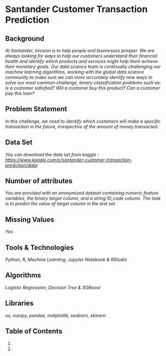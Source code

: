 # Santander Customer Transaction Prediction


## Background 
*At Santander, mission is to help people and businesses prosper. We are always looking
for ways to help our customers understand their financial health and identify which
products and services might help them achieve their monetary goals.
Our data science team is continually challenging our machine learning algorithms,
working with the global data science community to make sure we can more accurately
identify new ways to solve our most common challenge, binary classification problems
such as: is a customer satisfied? Will a customer buy this product? Can a customer pay
this loan?*

## Problem Statement
*In this challenge, we need to identify which customers will make a specific transaction in
the future, irrespective of the amount of money transacted.*

## Data Set
*You can download the data set from kaggle - https://www.kaggle.com/c/santander-customer-transaction-prediction/data*

## Number of attributes
*You are provided with an anonymized dataset containing numeric feature variables, the
binary target column, and a string ID_code column. The task is to predict the value
of target column in the test set.*

## Missing Values 
*Yes*

## Tools & Technologies 
*Python, R, Machine Learning, Jupyter Notebook & RStudio*

## Algorithms
*Logistic Regression, Decision Tree & XGBoost*

## Libraries
*os, numpy, pandas, matplotlib, seaborn, sklearn*

## Table of Contents
1.
2.
